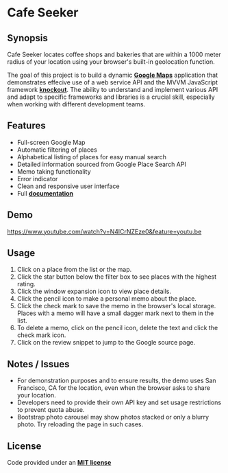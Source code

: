 Cafe Seeker
===


Synopsis
---
Cafe Seeker locates coffee shops and bakeries that are within a 1000 meter radius of your location using your browser's built-in geolocation function.

The goal of this project is to build a dynamic **[Google Maps](https://developers.google.com/maps/)** application that demonstrates effecive use of a web service API and the MVVM JavaScript framework **[knockout](https://knockoutjs.com/)**. The ability to understand and implement various API and adapt to specific frameworks and libraries is a crucial skill, especially when working with different development teams.


Features
---
+ Full-screen Google Map
+ Automatic filtering of places
+ Alphabetical listing of places for easy manual search
+ Detailed information sourced from Google Place Search API
+ Memo taking functionality
+ Error indicator
+ Clean and responsive user interface
+ Full **[documentation](https://noelnoche.github.io/udacity-fend-neighborhood-map/docs/jsdoc/)**


Demo
---
https://www.youtube.com/watch?v=N4lCrNZEze0&feature=youtu.be


Usage
---
1. Click on a place from the list or the map.
2. Click the star button below the filter box to see places with the highest rating.
3. Click the window expansion icon to view place details.
4. Click the pencil icon to make a personal memo about the place.
5. Click the check mark to save the memo in the browser's local storage. Places with a memo will have a small dagger mark next to them in the list.
6. To delete a memo, click on the pencil icon, delete the text and click the check mark icon.
7. Click on the review snippet to jump to the Google source page.


Notes / Issues
---
+ For demonstration purposes and to ensure results, the demo uses San Francisco, CA for the location, even when the browser asks to share your location.
+ Developers need to provide their own API key and set usage restrictions to prevent quota abuse.
+ Bootstrap photo carousel may show photos stacked or only a blurry photo. Try reloading the page in such cases.


License
---
Code provided under an **[MIT license](https://github.com/noelnoche/udacity-fend-neighborhood-map/blob/gh-pages/LICENSE.md)**
